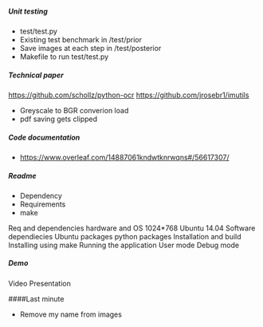 ##### Unit testing
* test/test.py
* Existing test benchmark in /test/prior
* Save images at each step in /test/posterior
* Makefile to run test/test.py

##### Technical paper
https://github.com/schollz/python-ocr
https://github.com/jrosebr1/imutils

* Greyscale to BGR converion load
* pdf saving gets clipped


##### Code documentation
* https://www.overleaf.com/14887061kndwtknrwqns#/56617307/


##### Readme
* Dependency
* Requirements
* make 

Req and dependencies
  hardware and OS
    1024*768
    Ubuntu 14.04
  Software dependiecies
    Ubuntu packages
    python packages
Installation and build
  Installing using make
  Running the application
    User mode
    Debug mode
    
    
##### Demo
 Video
 Presentation

####Last minute
* Remove my name from images